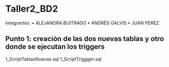 # Taller2_BD2

Integrantes: 
• ALEJANDRA BUITRAGO
• ANDRÉS GALVIS 
• JUAN PEREZ


## Punto 1: creación de las dos nuevas tablas y otro donde se ejecutan los triggers
1_ScriptTablasNuevas.sql
1_ScriptTriggger.sql

